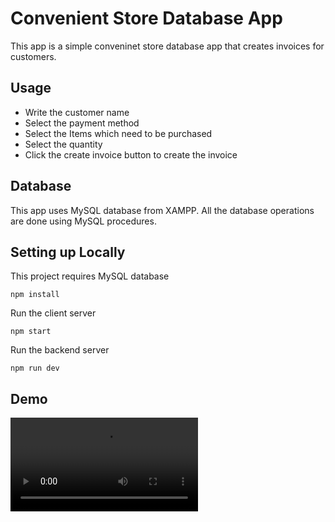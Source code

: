 # Convenient Store Database App

This app is a simple conveninet store database app that creates invoices for customers.

## Usage

- Write the customer name
- Select the payment method
- Select the Items which need to be purchased
- Select the quantity
- Click the create invoice button to create the invoice

## Database

This app uses MySQL database from XAMPP. All the database operations are done using MySQL procedures.

## Setting up Locally

This project requires MySQL database

```
npm install
```

Run the client server

```
npm start
```

Run the backend server

```
npm run dev
```

## Demo

<video controls autoplay>
  <source src="https://i.imgur.com/aV8qKLI.mp4" type="video/mp4">
</video>
